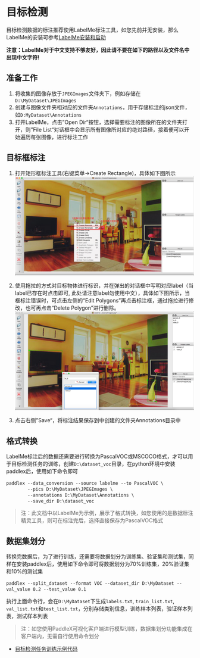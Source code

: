 # 目标检测

目标检测数据的标注推荐使用LabelMe标注工具，如您先前并无安装，那么LabelMe的安装可参考[LabelMe安装和启动](labelme.md)

**注意：LabelMe对于中文支持不够友好，因此请不要在如下的路径以及文件名中出现中文字符!**

## 准备工作  

1. 将收集的图像存放于`JPEGImages`文件夹下，例如存储在`D:\MyDataset\JPEGImages`
2. 创建与图像文件夹相对应的文件夹`Annotations`，用于存储标注的json文件，如`D:MyDataset\Annotations`
3. 打开LabelMe，点击”Open Dir“按钮，选择需要标注的图像所在的文件夹打开，则”File List“对话框中会显示所有图像所对应的绝对路径，接着便可以开始遍历每张图像，进行标注工作  

## 目标框标注  

1. 打开矩形框标注工具(右键菜单->Create Rectangle)，具体如下图所示  
![](./pics/detection1.png)

2. 使用拖拉的方式对目标物体进行标识，并在弹出的对话框中写明对应label（当label已存在时点击即可, 此处请注意label勿使用中文），具体如下图所示，当框标注错误时，可点击左侧的“Edit Polygons”再点击标注框，通过拖拉进行修改，也可再点击“Delete Polygon”进行删除。  
![](./pics/detection3.png)

3. 点击右侧”Save“，将标注结果保存到中创建的文件夹Annotations目录中

## 格式转换

LabelMe标注后的数据还需要进行转换为PascalVOC或MSCOCO格式，才可以用于目标检测任务的训练，创建`D:\dataset_voc`目录，在python环境中安装paddlex后，使用如下命令即可
```
paddlex --data_conversion --source labelme --to PascalVOC \
        --pics D:\MyDataset\JPEGImages \
        --annotations D:\MyDataset\Annotations \
        --save_dir D:\dataset_voc
```

> 注：此文档中以LabelMe为示例，展示了格式转换，如您使用的是数据标注精灵工具，则可在标注完后，选择直接保存为PascalVOC格式

## 数据集划分

转换完数据后，为了进行训练，还需要将数据划分为训练集、验证集和测试集，同样在安装paddlex后，使用如下命令即可将数据划分为70%训练集，20%验证集和10%的测试集
```
paddlex --split_dataset --format VOC --dataset_dir D:\MyDataset --val_value 0.2 --test_value 0.1
```
执行上面命令行，会在`D:\MyDataset`下生成`labels.txt`, `train_list.txt`, `val_list.txt`和`test_list.txt`，分别存储类别信息，训练样本列表，验证样本列表，测试样本列表

> 注：如您使用PaddleX可视化客户端进行模型训练，数据集划分功能集成在客户端内，无需自行使用命令划分


- [目标检测任务训练示例代码](https://github.com/PaddlePaddle/PaddleX/tree/release/1.3/tutorials/train/object_detection/yolov3_mobilenetv1.py)
